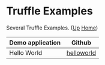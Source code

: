 # Truffle Examples

Several Truffle Examples. ([Up](..) [Home](..\..))

| Demo application              | Github
| ---------                     | -----
| Hello World                   | [helloworld]

[helloworld]:       https://github.com/web3examples/ethereum/tree/master/truffle_examples/HelloWorld